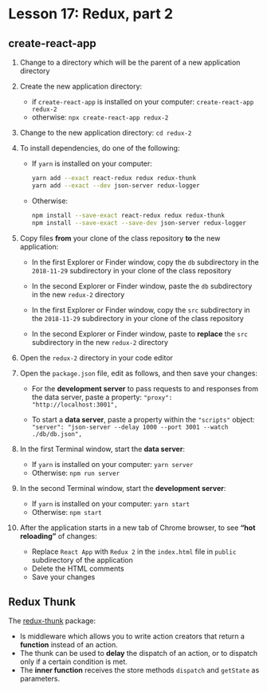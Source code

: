 # Lesson 17: Redux, part 2

## create-react-app

1. Change to a directory which will be the parent of a new application directory

2. Create the new application directory:

    * if `create-react-app` is installed on your computer: `create-react-app redux-2`
    * otherwise: `npx create-react-app redux-2`

3. Change to the new application directory: `cd redux-2`

4. To install dependencies, do one of the following:

    * If `yarn` is installed on your computer:

        ```sh
        yarn add --exact react-redux redux redux-thunk
        yarn add --exact --dev json-server redux-logger
        ```

    * Otherwise:

        ```sh
        npm install --save-exact react-redux redux redux-thunk
        npm install --save-exact --save-dev json-server redux-logger
        ```

5. Copy files **from** your clone of the class repository **to** the new application:

    * In the first Explorer or Finder window, copy the `db` subdirectory in the `2018-11-29` subdirectory in your clone of the class repository

    * In the second Explorer or Finder window, paste the `db` subdirectory in the new `redux-2` directory

    * In the first Explorer or Finder window, copy the `src` subdirectory in the `2018-11-29` subdirectory in your clone of the class repository

    * In the second Explorer or Finder window, paste to **replace** the `src` subdirectory in the new `redux-2` directory

6. Open the `redux-2` directory in your code editor

7. Open the `package.json` file, edit as follows, and then save your changes:

    * For the **development server** to pass requests to and responses from the data server, paste a property: `"proxy": "http://localhost:3001",`

    * To start a **data server**, paste a property within the `"scripts"` object: `"server": "json-server --delay 1000 --port 3001 --watch ./db/db.json",`

8. In the first Terminal window, start the **data server**:

    * If `yarn` is installed on your computer: `yarn server`
    * Otherwise: `npm run server`

9. In the second Terminal window, start the **development server**:

    * If `yarn` is installed on your computer: `yarn start`
    * Otherwise: `npm start`

10. After the application starts in a new tab of Chrome browser, to see **“hot reloading”** of changes:

    * Replace `React App` with `Redux 2` in the `index.html` file in `public` subdirectory of the application
    * Delete the HTML comments
    * Save your changes

## Redux Thunk

The [redux-thunk](https://www.npmjs.com/package/redux-thunk) package:

* Is middleware which allows you to write action creators that return a **function** instead of an action.
* The thunk can be used to **delay** the dispatch of an action, or to dispatch only if a certain condition is met.
* The **inner function** receives the store methods `dispatch` and `getState` as parameters.
